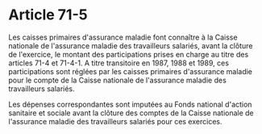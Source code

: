 # Article 71-5

Les caisses primaires d'assurance maladie font connaître à la Caisse nationale de l'assurance maladie des travailleurs salariés, avant la clôture de l'exercice, le montant des participations prises en charge au titre des articles 71-4 et 71-4-1. A titre transitoire en 1987, 1988 et 1989, ces participations sont réglées par les caisses primaires d'assurance maladie pour le compte de la Caisse nationale de l'assurance maladie des travailleurs salariés.

Les dépenses correspondantes sont imputées au Fonds national d'action sanitaire et sociale avant la clôture des comptes de la Caisse nationale de l'assurance maladie des travailleurs salariés pour ces exercices.
